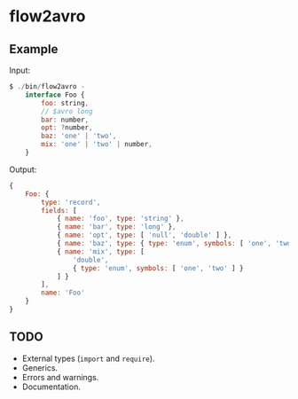 # flow2avro

## Example

Input:
```javascript
$ ./bin/flow2avro -
    interface Foo {
        foo: string,
        // $avro long
        bar: number,
        opt: ?number,
        baz: 'one' | 'two',
        mix: 'one' | 'two' | number,
    }
```

Output:
```javascript
{
    Foo: {
        type: 'record',
        fields: [
            { name: 'foo', type: 'string' },
            { name: 'bar', type: 'long' },
            { name: 'opt', type: [ 'null', 'double' ] },
            { name: 'baz', type: { type: 'enum', symbols: [ 'one', 'two' ] } },
            { name: 'mix', type: [
                'double',
                { type: 'enum', symbols: [ 'one', 'two' ] }
            ] }
        ],
        name: 'Foo'
    }
}
```

## TODO

* External types (`import` and `require`).
* Generics.
* Errors and warnings.
* Documentation.
